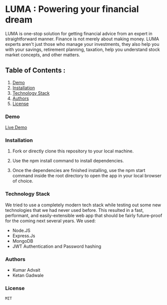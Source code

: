 # LUMA : Powering your financial dream

LUMA is one-stop solution for getting financial advice from an expert in
straightforward manner. Finance is not merely about making money. LUMA experts
aren't just those who manage your investments, they also help you with your
savings, retirement planning, taxation, help you understand stock market concepts,
and other matters.

## Table of Contents :
1. [Demo](#demo)
2. [Installation](#installation)
3. [Technology Stack](#technology-stack)
4. [Authors](#authors)
5. [License](#license)

### Demo
[Live Demo](https://luma-pesto.netlify.app/login)


### Installation

1. Fork or directly clone this repository to your local machine.

2. Use the npm install command to install dependencies.

3. Once the dependencies are finished installing, use the npm start command inside the root directory to open the app in your local browser of choice.



### Technology Stack

We tried to use a completely modern tech stack while testing out some new technologies that we had never used before. This resulted in a fast, performant, and easily-extensible web app that should be fairly future-proof for the coming next several years. We used:

 * Node.JS
 * Express.Js
 * MongoDB
 * JWT Authentication and Password hashing


### Authors 
   * Kumar Advait
   * Ketan Gadwale
   
### License
    MIT
